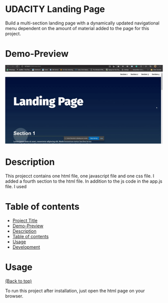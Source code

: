 <!-- Add banner here -->

# UDACITY Landing Page

Build a multi-section landing page with a dynamically updated navigational menu dependent on the amount of material added to the page for this project.

# Demo-Preview

![Random GIF](https://github.com/toqaayman/UDACITY-LandingPage/blob/master/images/Demo.gif)

# Description

This projecct contains one html file, one javascript file and one css file. I added a fourth section to the html file. In addition to the js code in the app.js file. I used

# Table of contents

- [Project Title](#project-title)
- [Demo-Preview](#demo-preview)
- [Description](#Description)
- [Table of contents](#table-of-contents)
- [Usage](#usage)
- [Development](#development)


# Usage
[(Back to top)](#table-of-contents)

To run this project after installation, just open the html page on your browser.


